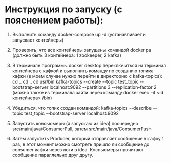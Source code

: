 <h1>Инструкция по запуску (с пояснением работы):</h1>

1. Выполнить команду docker-compose up -d (устанавливает и запускает контейнеры)

2. Проверить, что все контейнеры запущены командой docker ps (должно быть 3 контейнера: 1 zookeeper, 2 kafka)

3. В терминале программы docker desktop переключиться на терминал контейнера с кафкой и выполнить команду по созданию
топика кафки (в моем случае нужно перейти в директорию с kafka-topics):
cd ..
cd ..
cd usr/bin
kafka-topics --create --topic test_topic --bootstrap-server localhost:9092 --partitions 3 --replication-factor 2
   (можно также из терминала зайти через команду docker exec -it <id контейнера> /bin)
4. Убедиться, что топик создан командой: kafka-topics --describe --topic test_topic --bootstrap-server localhost:9092
5. Запустить консьюмеры (я запускаю из idea) поочередно src/main/java/ConsumerPull, затем src/main/java/ConsumerPush
6. Затем запустить Producer, который отправляет сообщение в кафку 1 раз, в этот момент можно смотреть пришло ли сообщение
до consumer кафки через логи в idea. Косньюмеры прочитают сообщение параллельно друг другу.